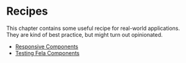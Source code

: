 # Recipes

This chapter contains some useful recipe for real-world applications.<br>
They are kind of best practice, but might turn out opinionated.

* [Responsive Components](recipes/ResponsiveComponents.md)
* [Testing Fela Components](recipes/TestingFelaComponents.md)
